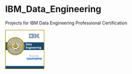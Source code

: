 # IBM_Data_Engineering
Projects for IBM Data Engineering Professional Certification
<p><img src="./image.png" width=25% height=25%></p>
